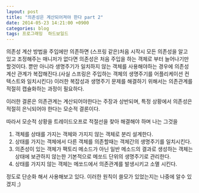 ```yaml
---
layout: post
title: "의존성은 계산되어져야 한다 part 2"
date: 2014-05-23 14:21:00 +0900
categories: blog
tags: 프로그래밍  하드보일드
---
```


의존성 계산 방법을 주입에만 의존하면 (스프링 같은)처음 시작시 모든 의존성을 알고 있고 조정해주는 매니저가 없다면 의존성은 처음 주입을 하는 객체로 부터 늘어나기만 할것이다. 뿐만 아니라 생명주기가 일치하지 않는 객체를 사용해야하는 경우에 의존성 계산 관계가 복잡해진다.(사실 스프링은 주입하는 객체의 생명주기를 어플리케이션 컨텍스트와 일치시킨다) 이러한 복잡성과 생명주기 문제를 해결하기 위해서는 의존관계를 적절히 캡슐화하는 과정이 필요하다.

이러한 결론은 의존관계는 계산되어야한다는 주장과 상반되며, 특정 상황에서 의존성은 적절히 은닉되어야 한다는 모순적 결론이다.

따라서 모순적 상황을 트레이드오프로 적절선을 찾아 해결해야 하며 나는 그것을

1. 객체를 상태를 가지는 객체와 가지지 않는 객체로 분리 설계한다.
2. 상태를 가지는 객체에서 다른 객체를 의존할때는 객체간의 생명주기를 일치시킨다.
3. 의존성이 있는 객체가 팩토리 메소드가 아닌 일반 메소드의 결과로 생성하는 객체는 상태에 보관하지 않는한 기본적으로 메쏘드 단위의 생명주기로 관리한다.
4. 상태를 가지지 않는 객체는 메쏘드에서 의존관계를 발생시키고 소멸 시킨다.

정도로 단순화 해서 사용해보고 있다. 이러한 원칙이 쓸모가 있었는지는 나중에 알수 있겠지 ;)

